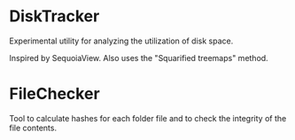 # DiskTracker

Experimental utility for analyzing the utilization of disk space. 

Inspired by SequoiaView. Also uses the "Squarified treemaps" method.

# FileChecker

Tool to calculate hashes for each folder file and to check the integrity of the file contents.
